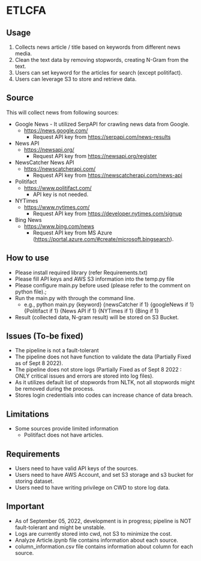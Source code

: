 # ETLCFA

## Usage
1. Collects news article / title based on keywords from different news media.
2. Clean the text data by removing stopwords, creating N-Gram from the text.
3. Users can set keyword for the articles for search (except politifact).
4. Users can leverage S3 to store and retrieve data.

## Source
This will collect news from following sources:
  - Google News - It utilized SerpAPI for crawling news data from Google.
    - https://news.google.com/
      - Request API key from https://serpapi.com/news-results
  - News API
    - https://newsapi.org/
      - Request API key from https://newsapi.org/register
  - NewsCatcher News API
    - https://newscatcherapi.com/
      - Request API key from https://newscatcherapi.com/news-api
  - Politifact
    - https://www.politifact.com/
      - API key is not needed.
  - NYTimes
    - https://www.nytimes.com/
      - Request API key from https://developer.nytimes.com/signup
  - Bing News
    - https://www.bing.com/news
      - Request API key from MS Azure (https://portal.azure.com/#create/microsoft.bingsearch).

## How to use
- Please install required library (refer Requirements.txt)
- Please fill API keys and AWS S3 information into the temp.py file
- Please configure main.py before used (please refer to the comment on python file).; 
- Run the main.py with through the command line.
  - e.g., python main.py {keyword} {newsCatcher if 1} {googleNews if 1} {Politifact if 1} {News API if 1} {NYTimes if 1} {Bing if 1}
- Result (collected data, N-gram result) will be stored on S3 Bucket.

## Issues (To-be fixed)
- The pipeline is not a fault-tolerant
- The pipeline does not have function to validate the data (Partially Fixed as of Sept 8 2022).
- The pipeline does not store logs (Partially Fixed  as of Sept 8 2022 : ONLY critical issues and errors are stored into log files).
- As it utilizes default list of stopwords from NLTK, not all stopwords might be removed during the process.
- Stores login credentials into codes can increase chance of data breach.

## Limitations
- Some sources provide limited information
  - Politifact does not have articles.

## Requirements
- Users need to have valid API keys of the sources.
- Users need to have AWS Account, and set S3 storage and s3 bucket for storing dataset.
- Users need to have writing privilege on CWD to store log data.

## Important
- As of September 05, 2022, development is in progress; pipeline is NOT fault-tolerant and might be unstable.
- Logs are currently stored into cwd, not S3 to minimize the cost.
- Analyze Article.ipynb file contains information about each source.
- column_information.csv file contains information about column for each source.